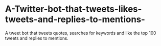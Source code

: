 # A-Twitter-bot-that-tweets-likes-tweets-and-replies-to-mentions-

A tweet bot that tweets quotes, searches for keywords and like the top 100 tweets and replies to mentions.

